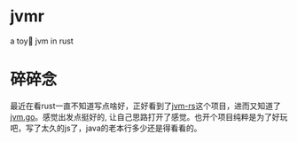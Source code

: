 # jvmr
a toy🤗 jvm in rust

# 碎碎念
最近在看rust一直不知道写点啥好，正好看到了[jvm-rs](https://github.com/standbyme/jvm-rs)这个项目，进而又知道了[jvm.go](https://github.com/zxh0/jvm.go.git)。感觉出发点挺好的, 让自己思路打开了感觉。也开个项目纯粹是为了好玩吧，写了太久的js了，java的老本行多少还是得看看的。
